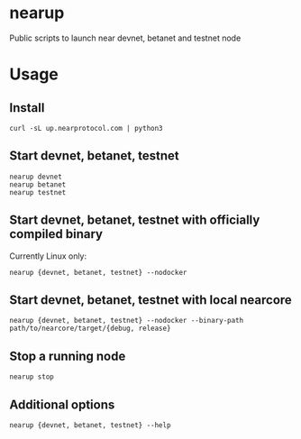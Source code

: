 # nearup
Public scripts to launch near devnet, betanet and testnet node

# Usage
## Install
```
curl -sL up.nearprotocol.com | python3
```

## Start devnet, betanet, testnet
```
nearup devnet
nearup betanet
nearup testnet
```

## Start devnet, betanet, testnet with officially compiled binary
Currently Linux only:
```
nearup {devnet, betanet, testnet} --nodocker
```

## Start devnet, betanet, testnet with local nearcore
```
nearup {devnet, betanet, testnet} --nodocker --binary-path path/to/nearcore/target/{debug, release}
```

## Stop a running node
```
nearup stop
```

## Additional options
```
nearup {devnet, betanet, testnet} --help
```